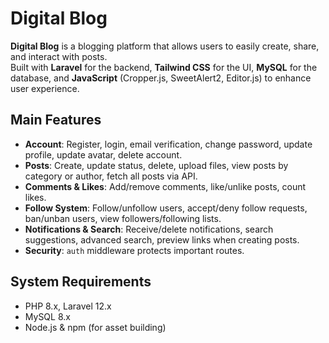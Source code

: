 # Digital Blog

**Digital Blog** is a blogging platform that allows users to easily create, share, and interact with posts.  
Built with **Laravel** for the backend, **Tailwind CSS** for the UI, **MySQL** for the database, and **JavaScript** (Cropper.js, SweetAlert2, Editor.js) to enhance user experience.

## Main Features
- **Account**: Register, login, email verification, change password, update profile, update avatar, delete account.
- **Posts**: Create, update status, delete, upload files, view posts by category or author, fetch all posts via API.
- **Comments & Likes**: Add/remove comments, like/unlike posts, count likes.
- **Follow System**: Follow/unfollow users, accept/deny follow requests, ban/unban users, view followers/following lists.
- **Notifications & Search**: Receive/delete notifications, search suggestions, advanced search, preview links when creating posts.
- **Security**: `auth` middleware protects important routes.

## System Requirements
- PHP 8.x, Laravel 12.x
- MySQL 8.x
- Node.js & npm (for asset building)
